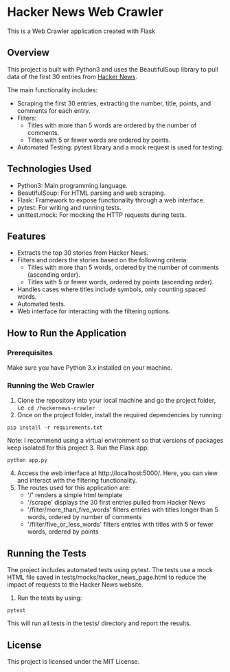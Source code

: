 # Hacker News Web Crawler
This is a Web Crawler application created with Flask

## Overview
This project is built with Python3 and uses the BeautifulSoup library to pull data of the first 30 entries from [Hacker News](https://news.ycombinator.com/). 

The main functionality includes:
- Scraping the first 30 entries, extracting the number, title, points, and comments for each entry.
- Filters:
  - Titles with more than 5 words are ordered by the number of comments.
  - Titles with 5 or fewer words are ordered by points.
- Automated Testing: pytest library and a mock request is used for testing.

## Technologies Used
- Python3: Main programming language.
- BeautifulSoup: For HTML parsing and web scraping.
- Flask: Framework to expose functionality through a web interface.
- pytest: For writing and running tests.
- unittest.mock: For mocking the HTTP requests during tests.

## Features
- Extracts the top 30 stories from Hacker News.
- Filters and orders the stories based on the following criteria:
  - Titles with more than 5 words, ordered by the number of comments (ascending order).
  - Titles with 5 or fewer words, ordered by points (ascending order).
- Handles cases where titles include symbols, only counting spaced words.
- Automated tests.
- Web interface for interacting with the filtering options.

## How to Run the Application
### Prerequisites
Make sure you have Python 3.x installed on your machine.

### Running the Web Crawler
1. Clone the repository into your local machine and go the project folder, i.e. ```cd /hackernews-crawler```
2. Once on the project folder, install the required dependencies by running:
```
pip install -r requirements.txt
``` 
Note: I recommend using a virtual environment so that versions of packages keep isolated for this project
3. Run the Flask app:
```
python app.py
```
4. Access the web interface at http://localhost:5000/. 
Here, you can view and interact with the filtering functionality.
5. The routes used for this application are:
   - '/' renders a simple html template
   - '/scrape' displays the 30 first entries pulled from Hacker News
   - '/filter/more_than_five_words' filters entries with titles longer than 5 words, ordered by number of comments
   - '/filter/five_or_less_words' filters entries with titles with 5 or fewer words, ordered by points

## Running the Tests
The project includes automated tests using pytest.
The tests use a mock HTML file saved in tests/mocks/hacker_news_page.html
to reduce the impact of requests to the Hacker News website.
1. Run the tests by using:
```
pytest
```
This will run all tests in the tests/ directory and report the results.

## License
This project is licensed under the MIT License.